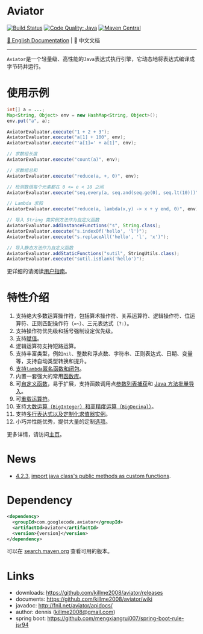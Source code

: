 # Aviator

[![Build Status](https://travis-ci.org/killme2008/aviator.svg?branch=master)](https://travis-ci.org/killme2008/aviator)
[![Code Quality: Java](https://img.shields.io/lgtm/grade/java/g/killme2008/aviator.svg?logo=lgtm&logoWidth=18)](https://lgtm.com/projects/g/killme2008/aviator/context:java)
[![Maven Central](https://img.shields.io/maven-central/v/com.googlecode.aviator/aviator.svg?label=maven%20central)](https://search.maven.org/search?q=g:com.googlecode.aviator%20AND%20aviator)

[📖 English Documentation](README-EN.md) | 📖 中文文档

----------------------------------------

`Aviator`是一个轻量级、高性能的`Java`表达式执行引擎，它动态地将表达式编译成字节码并运行。


# 使用示例

```java
int[] a = ...;
Map<String, Object> env = new HashMap<String, Object>();
env.put("a", a);

AviatorEvaluator.execute("1 + 2 + 3");
AviatorEvaluator.execute("a[1] + 100", env);
AviatorEvaluator.execute("'a[1]=' + a[1]", env);

// 求数组长度
AviatorEvaluator.execute("count(a)", env);

// 求数组总和
AviatorEvaluator.execute("reduce(a, +, 0)", env);

// 检测数组每个元素都在 0 <= e < 10 之间
AviatorEvaluator.execute("seq.every(a, seq.and(seq.ge(0), seq.lt(10)))", env);

// Lambda 求和
AviatorEvaluator.execute("reduce(a, lambda(x,y) -> x + y end, 0)", env);

// 导入 String 类实例方法作为自定义函数
AviatorEvaluator.addInstanceFunctions("s", String.class);
AviatorEvaluator.execute("s.indexOf('hello', 'l')");
AviatorEvaluator.execute("s.replaceAll('hello', 'l', 'x')");

// 导入静态方法作为自定义函数
AviatorEvaluator.addStaticFunctions("sutil", StringUtils.class);
AviatorEvaluator.execute("sutil.isBlank('hello')");
```

更详细的请阅读[用户指南](https://github.com/killme2008/aviator/wiki)。

# 特性介绍

1. 支持绝大多数运算操作符，包括算术操作符、关系运算符、逻辑操作符、位运算符、正则匹配操作符（`=~`）、三元表达式（`?:`）。
2. 支持操作符优先级和括号强制设定优先级。
3. 支持[赋值](https://github.com/killme2008/aviator/wiki/4.0-%E5%8A%9F%E8%83%BD%E8%AF%A6%E7%BB%86%E8%A7%A3%E6%9E%90#%E8%B5%8B%E5%80%BC)。
4. 逻辑运算符支持短路运算。
5. 支持丰富类型，例如`nil`、整数和浮点数、字符串、正则表达式、日期、变量等，支持自动类型转换和提升。
6. [支持`lambda`匿名函数和闭包](https://github.com/killme2008/aviator/wiki/4.0-%E5%8A%9F%E8%83%BD%E8%AF%A6%E7%BB%86%E8%A7%A3%E6%9E%90#lambda-%E5%8C%BF%E5%90%8D%E5%87%BD%E6%95%B0)。
7. 内置一套强大的常用[函数库](https://github.com/killme2008/aviator/wiki/%E5%86%85%E7%BD%AE%E5%87%BD%E6%95%B0)。
8. 可[自定义函数](https://github.com/killme2008/aviator/wiki#%E8%87%AA%E5%AE%9A%E4%B9%89%E5%87%BD%E6%95%B0)，易于扩展，支持函数调用点[参数列表捕获](https://github.com/killme2008/aviator/wiki/%E5%AE%8C%E6%95%B4%E9%80%89%E9%A1%B9%E5%88%97%E8%A1%A8%E8%AF%B4%E6%98%8E#capture_function_args)和 [Java 方法批量导入](https://github.com/killme2008/aviator/wiki#%E4%BD%BF%E7%94%A8Java%E7%B1%BB%E6%96%B9%E6%B3%95%E4%BD%9C%E4%B8%BA%E8%87%AA%E5%AE%9A%E4%B9%89%E5%87%BD%E6%95%B0)。
9. 可[重载运算符](https://github.com/killme2008/aviator/wiki#%E9%87%8D%E8%BD%BD%E8%BF%90%E7%AE%97%E7%AC%A6)。
10. 支持[大数运算（`BigInteger`）和高精度运算（`BigDecimal`）](https://github.com/killme2008/aviator/wiki#%E5%A4%A7%E6%95%B0%E8%AE%A1%E7%AE%97%E5%92%8C%E7%B2%BE%E5%BA%A6)。
11. 支持[多行表达式以及定制化求值器实例](https://github.com/killme2008/aviator/wiki/4.0-%E5%8A%9F%E8%83%BD%E8%AF%A6%E7%BB%86%E8%A7%A3%E6%9E%90)。
12. 小巧并性能优秀，提供大量的定制[选项](https://github.com/killme2008/aviator/wiki/%E5%AE%8C%E6%95%B4%E9%80%89%E9%A1%B9%E5%88%97%E8%A1%A8%E8%AF%B4%E6%98%8E)。

更多详情，请访问[主页](http://fnil.net/aviator)。

# News

* [4.2.3](https://github.com/killme2008/aviator/releases/tag/aviator-4.2.3),  [import java class's public methods as custom functions](https://github.com/killme2008/aviator/wiki#%E4%BD%BF%E7%94%A8Java%E7%B1%BB%E6%96%B9%E6%B3%95%E4%BD%9C%E4%B8%BA%E8%87%AA%E5%AE%9A%E4%B9%89%E5%87%BD%E6%95%B0).


# Dependency

```xml
<dependency>
  <groupId>com.googlecode.aviator</groupId>
  <artifactId>aviator</artifactId>
  <version>{version}</version>
</dependency>
```

可以在 [search.maven.org](https://search.maven.org/search?q=g:com.googlecode.aviator%20AND%20a:aviator&core=gav) 查看可用的版本。

# Links

* downloads: <https://github.com/killme2008/aviator/releases>
* documents: <https://github.com/killme2008/aviator/wiki>
* javadoc: <http://fnil.net/aviator/apidocs/>
* author:  dennis (killme2008@gmail.com)
* spring boot: <https://github.com/mengxiangrui007/spring-boot-rule-jsr94>
